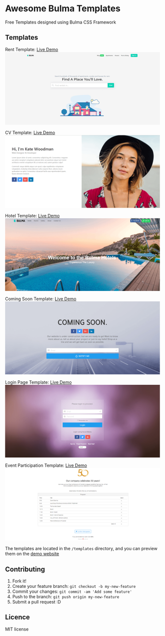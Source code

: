 # Awesome Bulma Templates
Free Templates designed using Bulma CSS Framework

## Templates

Rent Template: [Live Demo](https://aldi.github.io/awesome-bulma-templates/templates/rent/rent.html)
![](https://github.com/aldi/awesome-bulma-templates/raw/master/previews/rent.png)

CV Template: [Live Demo](https://aldi.github.io/awesome-bulma-templates/templates/cv/cv.html)
![](https://github.com/aldi/awesome-bulma-templates/raw/master/previews/cv.png) 

Hotel Template: [Live Demo](https://aldi.github.io/awesome-bulma-templates/templates/hotel/hotel.html)
![](https://github.com/aldi/awesome-bulma-templates/raw/master/previews/hotel.png) 

Coming Soon Template: [Live Demo](https://aldi.github.io/awesome-bulma-templates/templates/coming_soon/coming_soon.html)
![](https://github.com/aldi/awesome-bulma-templates/raw/master/previews/coming_soon.png)    

Login Page Template: [Live Demo](https://aldi.github.io/awesome-bulma-templates/templates/login/login.html)
![](https://github.com/aldi/awesome-bulma-templates/raw/master/previews/login.png)  

Event Participation Template: [Live Demo](https://aldi.github.io/awesome-bulma-templates/templates/event/event.html)
![](https://github.com/aldi/awesome-bulma-templates/raw/master/previews/event.png)

The templates are located in the ```/templates``` directory, and you can preview them on the [demo website](http://aldi.github.io/awesome-bulma-templates)

## Contributing

1. Fork it!
2. Create your feature branch: `git checkout -b my-new-feature`
3. Commit your changes: `git commit -am 'Add some feature'`
4. Push to the branch: `git push origin my-new-feature`
5. Submit a pull request :D

## Licence

MIT license
